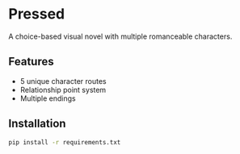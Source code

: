 # Pressed

A choice-based visual novel with multiple romanceable characters.

## Features
- 5 unique character routes
- Relationship point system
- Multiple endings

## Installation
```bash
pip install -r requirements.txt
